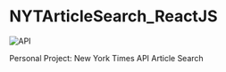 # NYTArticleSearch_ReactJS

![API](https://thumbs.gfycat.com/MeekBitesizedDutchsmoushond-size_restricted.gif)


Personal Project: New York Times API Article Search
